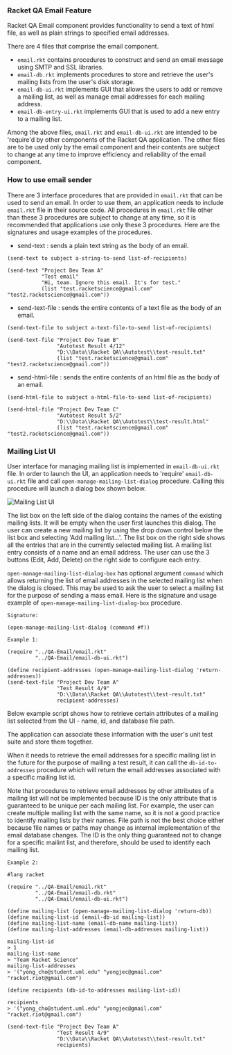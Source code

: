 ### Racket QA Email Feature

Racket QA Email component provides functionality to send a text of html file, as well as plain strings to specified email addresses.

There are 4 files that comprise the email component.
* `email.rkt` contains procedures to construct and send an email message using SMTP and SSL libraries.
* `email-db.rkt` implements procedures to store and retrieve the user's mailing lists from the user's disk storage.
* `email-db-ui.rkt` implements GUI that allows the users to add or remove a mailing list, as well as manage email addresses for each mailing address.
* `email-db-entry-ui.rkt` implements GUI that is used to add a new entry to a mailing list.

Among the above files, `email.rkt` and `email-db-ui.rkt` are intended to be 'require'd by other components of the Racket QA application. The other files are to be used only by the email component and their contents are subject to change at any time to improve efficiency and reliability of the email component.


### How to use email sender

There are 3 interface procedures that are provided in `email.rkt` that can be used to send an email. In order to use them, an application needs to include `email.rkt` file in their source code. All procedures in `email.rkt` file other than these 3 procedures are subject to change at any time, so it is recommended that applications use only these 3 procedures. Here are the signatures and usage examples of the procedures.

* send-text
: sends a plain text string as the body of an email.
```
(send-text to subject a-string-to-send list-of-recipients)

(send-text "Project Dev Team A"
           "Test email"
           "Hi, team. Ignore this email. It's for test."
           (list "test.racketscience@gmail.com" "test2.racketscience@gmail.com"))
```

* send-text-file
: sends the entire contents of a text file as the body of an email.
```
(send-text-file to subject a-text-file-to-send list-of-recipients)

(send-text-file "Project Dev Team B"
                "Autotest Result 4/12"
                "D:\\Data\\Racket QA\\Autotest\\test-result.txt"
                (list "test.racketscience@gmail.com" "test2.racketscience@gmail.com"))
```

* send-html-file
: sends the entire contents of an html file as the body of an email.
```
(send-html-file to subject a-html-file-to-send list-of-recipients)

(send-html-file "Project Dev Team C"
                "Autotest Result 5/2"
                "D:\\Data\\Racket QA\\Autotest\\test-result.html"
                (list "test.racketscience@gmail.com" "test2.racketscience@gmail.com"))
```

### Mailing List UI

User interface for managing mailing list is implemented in `email-db-ui.rkt` file. In order to launch the UI, an application needs to 'require' `email-db-ui.rkt` file and call `open-manage-mailing-list-dialog` procedure. Calling this procedure will launch a dialog box shown below.

![Mailing List UI](https://raw.githubusercontent.com/YongCho/FPX/master/QA-Email/Documentation/images/db-ui.png)

The list box on the left side of the dialog contains the names of the existing mailing lists. It will be empty when the user first launches this dialog. The user can create a new mailing list by using the drop down control below the list box and selecting 'Add mailing list...'. The list box on the right side shows all the entries that are in the currently selected mailing list. A mailing list entry consists of a name and an email address. The user can use the 3 buttons (Edit, Add, Delete) on the right side to configure each entry.

`open-manage-mailing-list-dialog-box` has optional argument `command` which allows returning the list of email addresses in the selected mailing list when the dialog is closed. This may be used to ask the user to select a mailing list for the purpose of sending a mass email. Here is the signature and usage example of `open-manage-mailing-list-dialog-box` procedure.

```
Signature:

(open-manage-mailing-list-dialog (command #f))
```

```
Example 1:

(require "../QA-Email/email.rkt"
         "../QA-Email/email-db-ui.rkt")

(define recipient-addresses (open-manage-mailing-list-dialog 'return-addresses))
(send-text-file "Project Dev Team A"
                "Test Result 4/9"
                "D:\\Data\\Racket QA\\Autotest\\test-result.txt"
                recipient-addresses)
```

Below example script shows how to retrieve certain attributes of a mailing list selected from the UI - name, id, and database file path.

The application can associate these information with the user's unit test suite and store them together.

When it needs to retrieve the email addresses for a specific mailing list in the future for the purpose of mailing a test result, it can call the `db-id-to-addresses` procedure which will return the email addresses associated with a specific mailing list id.

Note that procedures to retrieve email addresses by other attributes of a mailing list will not be implemented because ID is the only attribute that is guaranteed to be unique per each mailing list. For example, the user can create multiple mailing list with the same name, so it is not a good practice
to identify mailing lists by their names. File path is not the best choice either because file names or paths may change as internal implementation of the email database changes. The ID is the only thing guaranteed not to change for a specific mailint list, and therefore, should be used to identify each mailing list.
```
Example 2:

#lang racket

(require "../QA-Email/email.rkt"
         "../QA-Email/email-db.rkt"
         "../QA-Email/email-db-ui.rkt")

(define mailing-list (open-manage-mailing-list-dialog 'return-db))
(define mailing-list-id (email-db-id mailing-list))
(define mailing-list-name (email-db-name mailing-list))
(define mailing-list-addresses (email-db-addresses mailing-list))

mailing-list-id
> 1
mailing-list-name
> "Team Racket Science"
mailing-list-addresses
> '("yong_cho@student.uml.edu" "yongjec@gmail.com" "racket.riot@gmail.com")

(define recipients (db-id-to-addresses mailing-list-id))

recipients
> '("yong_cho@student.uml.edu" "yongjec@gmail.com" "racket.riot@gmail.com")

(send-text-file "Project Dev Team A"
                "Test Result 4/9"
                "D:\\Data\\Racket QA\\Autotest\\test-result.txt"
                recipients)

```
